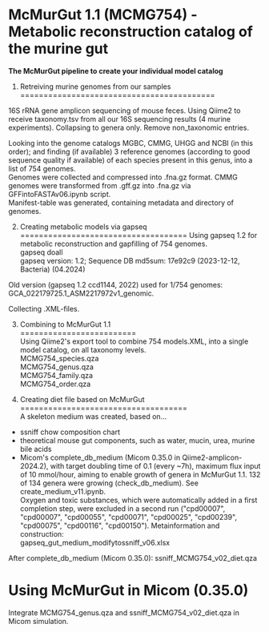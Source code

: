 # McMurGut 1.1 (MCMG754) - Metabolic reconstruction catalog of the murine gut  
**The McMurGut pipeline to create your individual model catalog**  

1) Retreiving murine genomes from our samples  
==========================================

16S rRNA gene amplicon sequencing of mouse feces. Using Qiime2 to receive taxonomy.tsv from all our 16S sequencing results (4 murine experiments). Collapsing to genera only. Remove non_taxonomic entries.  
 
Looking into the genome catalogs MGBC, CMMG, UHGG and NCBI (in this order); and finding (if available) 3 reference genomes (according to good sequence quality if available) of each species present in this genus, into a list of 754 genomes.  
Genomes were collected and compressed into .fna.gz format. CMMG genomes were transformed from .gff.gz into .fna.gz via GFFintoFASTAv06.ipynb script.  
Manifest-table was generated, containing metadata and directory of genomes.


2) Creating metabolic models via gapseq  
====================================
Using gapseq 1.2 for metabolic reconstruction and gapfilling of 754 genomes.  
gapseq doall  
gapseq version: 1.2; Sequence DB md5sum: 17e92c9 (2023-12-12, Bacteria) (04.2024)

Old version (gapseq 1.2 ccd1144, 2022) used for 1/754 genomes: GCA_022179725.1_ASM2217972v1_genomic.

Collecting .XML-files.  

3) Combining to McMurGut 1.1  
=========================  
Using Qiime2's export tool to combine 754 models.XML, into a single model catalog, on all taxonomy levels.  
MCMG754_species.qza  
MCMG754_genus.qza  
MCMG754_family.qza  
MCMG754_order.qza  



4) Creating diet file based on McMurGut  
====================================  
A skeleton medium was created, based on...  
- ssniff chow composition chart  
- theoretical mouse gut components, such as water, mucin, urea, murine bile acids  
- Micom's complete_db_medium (Micom 0.35.0 in Qiime2-amplicon-2024.2), with target doubling time of 0.1 (every ~7h), maximum flux input of 10 mmol/hour, aiming to enable growth of genera in McMurGut 1.1. 132 of 134 genera were growing (check_db_medium). See create_medium_v11.ipynb.  
Oxygen and toxic substances, which were automatically added in a first completion step, were excluded in a second run ("cpd00007", "cpd00007", "cpd00055", "cpd00071", "cpd00025", "cpd00239", "cpd00075", "cpd00116", "cpd00150").
Metainformation and construction:  
gapseq_gut_medium_modifytossniff_v06.xlsx

After complete_db_medium (Micom 0.35.0):
ssniff_MCMG754_v02_diet.qza  

Using McMurGut in Micom (0.35.0)
====================================

Integrate MCMG754_genus.qza and ssniff_MCMG754_v02_diet.qza in Micom simulation.  
